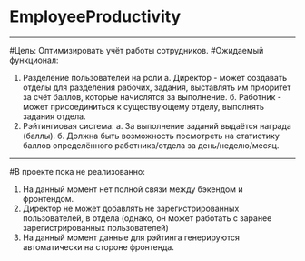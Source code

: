 # EmployeeProductivity
---
#Цель:
Оптимизировать учёт работы сотрудников.
#Ожидаемый функционал:
1. Разделение пользователей на роли
    а. Директор - может создавать отделы для разделения рабочих, задания, выставлять им приоритет за счёт баллов, которые начислятся за выполнение.
    б. Работник - может присоединиться к существующему отделу, выполнять задания отдела.
2. Рэйтингиовая система:
    а. За выполнение заданий выдаётся награда (баллы).
    б. Должна быть возможность посмотреть на статистику баллов определённого работника/отдела за день/неделю/месяц.
---
#В проекте пока не реализованно:
1. На данный момент нет полной связи между бэкендом и фронтендом.
2. Директор не может добавлять не зарегистрированных пользователей, в отдела (однако, он может работать с заранее зарегистрированных пользователей)
3. На данный момент данные для рэйтинга генерируются автоматически на стороне фронтенда.
